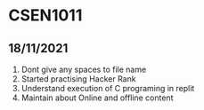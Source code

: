# CSEN1011

## 18/11/2021
1. Dont give any spaces to file name
2. Started practising Hacker Rank
3. Understand execution of C programing in replit
4. Maintain about Online and offline content
